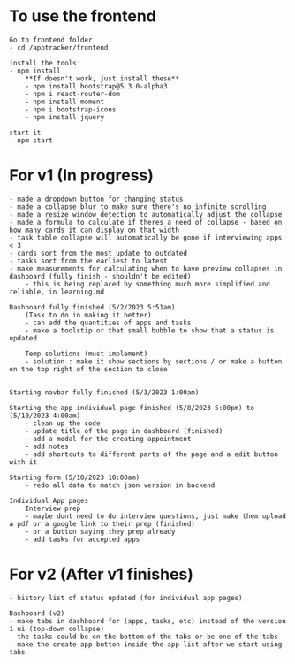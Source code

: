 # To use the frontend

    Go to frontend folder
    - cd /apptracker/frontend 
    
    install the tools
    - npm install
        **If doesn't work, just install these**
        - npm install bootstrap@5.3.0-alpha3
        - npm i react-router-dom
        - npm install moment
        - npm i bootstrap-icons
        - npm install jquery

    start it
    - npm start

# For v1 (In progress)
    - made a dropdown button for changing status
    - made a collapse blur to make sure there's no infinite scrolling
    - made a resize window detection to automatically adjust the collapse
    - made a formula to calculate if theres a need of collapse - based on how many cards it can display on that width
    - task table collapse will automatically be gone if interviewing apps < 3
    - cards sort from the most update to outdated
    - tasks sort from the earliest to latest
    - make measurements for calculating when to have preview collapses in dashboard (fully finish - shouldn't be edited)
        - this is being replaced by something much more simplified and reliable, in learning.md

    Dashboard fully finished (5/2/2023 5:51am)
        (Task to do in making it better)
        - can add the quantities of apps and tasks 
        - make a toolstip or that small bubble to show that a status is updated

        Temp solutions (must implement)
        - solution : make it show sections by sections / or make a button on the top right of the section to close
    

    Starting navbar fully finished (5/3/2023 1:00am)

    Starting the app individual page finished (5/8/2023 5:00pm) to (5/10/2023 4:00am)
        - clean up the code
        - update title of the page in dashboard (finished)
        - add a modal for the creating appointment
        - add notes 
        - add shortcuts to different parts of the page and a edit button with it

    Starting form (5/10/2023 10:00am)
        - redo all data to match json version in backend

    Individual App pages
        Interview prep
        - maybe dont need to do interview questions, just make them upload a pdf or a google link to their prep (finished)
        - or a button saying they prep already
        - add tasks for accepted apps


# For v2 (After v1 finishes)
    - history list of status updated (for individual app pages)

    Dashboard (v2)
    - make tabs in dashboard for (apps, tasks, etc) instead of the version 1 ui (top-down collapse)
    - the tasks could be on the bottom of the tabs or be one of the tabs
    - make the create app button inside the app list after we start using tabs


